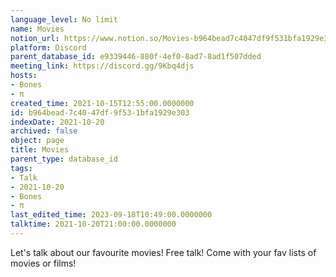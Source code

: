 ```yaml
---
language_level: No limit
name: Movies
notion_url: https://www.notion.so/Movies-b964bead7c4047df9f531bfa1929e303
platform: Discord
parent_database_id: e9339446-880f-4ef0-8ad7-8ad1f507dded
meeting_link: https://discord.gg/9Kbq4djs
hosts:
- Bones
- π
created_time: 2021-10-15T12:55:00.0000000
id: b964bead-7c40-47df-9f53-1bfa1929e303
indexDate: 2021-10-20
archived: false
object: page
title: Movies
parent_type: database_id
tags:
- Talk
- 2021-10-20
- Bones
- π
last_edited_time: 2023-09-18T10:49:00.0000000
talktime: 2021-10-20T21:00:00.0000000
---
```


Let's talk about our favourite movies!
Free talk! Come with your fav lists of movies or films!


